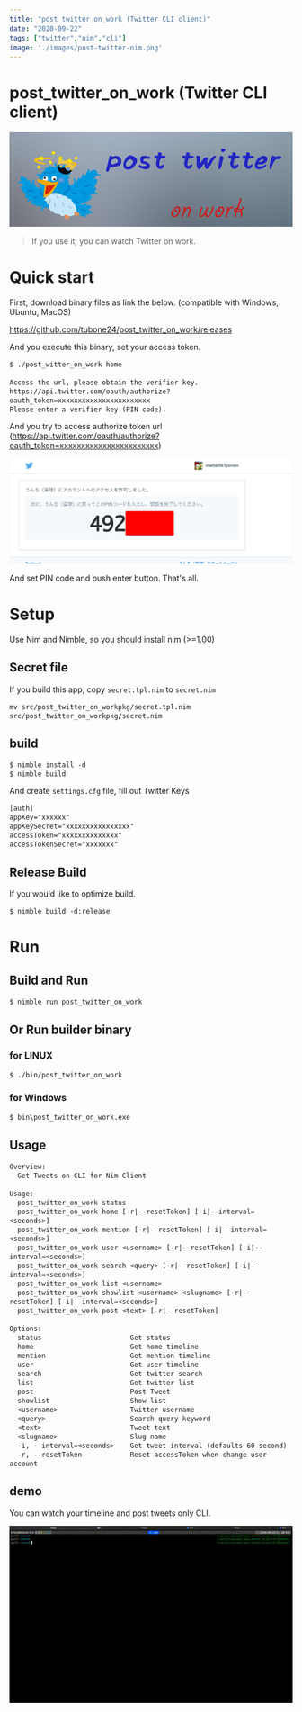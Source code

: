 ```yaml
---
title: "post_twitter_on_work (Twitter CLI client)"
date: "2020-09-22"
tags: ["twitter","nim","cli"]
image: './images/post-twitter-nim.png'
---
```

# post_twitter_on_work (Twitter CLI client)

![img](https://raw.githubusercontent.com/tubone24/post_twitter_on_work/master/docs/images/header_twitter.png)

> If you use it, you can watch Twitter on work.

# Quick start

First, download binary files as link the below. (compatible with Windows, Ubuntu, MacOS)

<https://github.com/tubone24/post_twitter_on_work/releases>

And you execute this binary, set your access token.

```
$ ./post_witter_on_work home

Access the url, please obtain the verifier key.
https://api.twitter.com/oauth/authorize?oauth_token=xxxxxxxxxxxxxxxxxxxxxxx
Please enter a verifier key (PIN code).

```

And you try to access authorize token url (https://api.twitter.com/oauth/authorize?oauth_token=xxxxxxxxxxxxxxxxxxxxxxx)

![img](https://raw.githubusercontent.com/tubone24/post_twitter_on_work/master/docs/images/auth.png)

And set PIN code and push enter button. That's all.

# Setup

Use Nim and Nimble, so you should install nim (>=1.00)

## Secret file

If you build this app, copy `secret.tpl.nim` to `secret.nim`

```
mv src/post_twitter_on_workpkg/secret.tpl.nim src/post_twitter_on_workpkg/secret.nim
```

## build

```
$ nimble install -d
$ nimble build
```

And create `settings.cfg` file, fill out Twitter Keys

```
[auth]
appKey="xxxxxx"
appKeySecret="xxxxxxxxxxxxxxxx"
accessToken="xxxxxxxxxxxxxx"
accessTokenSecret="xxxxxxx"
```

## Release Build

If you would like to optimize build.

```
$ nimble build -d:release
```

# Run

## Build and Run

```
$ nimble run post_twitter_on_work
```

## Or Run builder binary 

### for LINUX

```
$ ./bin/post_twitter_on_work
```

### for Windows

```
$ bin\post_twitter_on_work.exe
```

## Usage

```
Overview:
  Get Tweets on CLI for Nim Client

Usage:
  post_twitter_on_work status
  post_twitter_on_work home [-r|--resetToken] [-i|--interval=<seconds>]
  post_twitter_on_work mention [-r|--resetToken] [-i|--interval=<seconds>]
  post_twitter_on_work user <username> [-r|--resetToken] [-i|--interval=<seconds>]
  post_twitter_on_work search <query> [-r|--resetToken] [-i|--interval=<seconds>]
  post_twitter_on_work list <username>
  post_twitter_on_work showlist <username> <slugname> [-r|--resetToken] [-i|--interval=<seconds>]
  post_twitter_on_work post <text> [-r|--resetToken]

Options:
  status                      Get status
  home                        Get home timeline
  mention                     Get mention timeline
  user                        Get user timeline
  search                      Get twitter search
  list                        Get twitter list
  post                        Post Tweet
  showlist                    Show list
  <username>                  Twitter username
  <query>                     Search query keyword
  <text>                      Tweet text
  <slugname>                  Slug name
  -i, --interval=<seconds>    Get tweet interval (defaults 60 second)
  -r, --resetToken            Reset accessToken when change user account

```

## demo

You can watch your timeline and post tweets only CLI.

![img](https://raw.githubusercontent.com/tubone24/post_twitter_on_work/master/docs/images/demo.gif)
